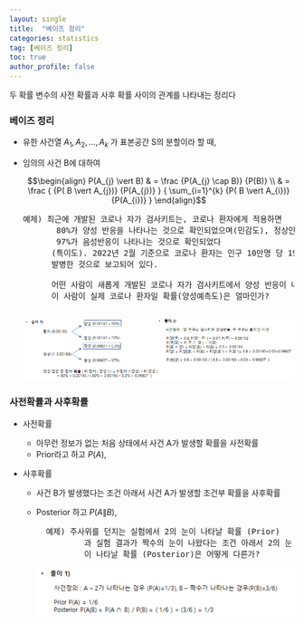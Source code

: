 ```yaml
---
layout: single
title:  "베이즈 정리"
categories: statistics
tag: [베이즈 정리]
toc: true
author_profile: false
---
```


두 확률 변수의 사전 확률과 사후 확률 사이의 관계를 나타내는 정리다

### 베이즈 정리

* 유한 사건열 $A_{1},A_{2}, ... , A_{k}$ 가 표본공간 S의 분할이라 할 때,
* 임의의 사건 B에 대하여
  
  $$\begin{align} P(A_{j} \vert B) & = \frac {P(A_{j} \cap B)} {P(B)} \\
                    & = \frac { {P( B \vert A_{j})} {P(A_{j})} } {  \sum_{i=1}^{k} {P( B \vert A_{i})} {P(A_{i})} } \end{align}$$

    <pre>예제) 최근에 개발된 코로나 자가 검사키트는, 코로나 환자에게 적용하면 
         80%가 양성 반응을 나타나는 것으로 확인되었으며(민감도), 정상인에게는
         97%가 음성반응이 나타나는 것으로 확인되었다 
        (특이도). 2022년 2월 기준으로 코로나 환자는 인구 10만명 당 193명이 
        발병한 것으로 보고되어 있다. 

        어떤 사람이 새롭게 개발된 코로나 자가 검사키트에서 양성 반응이 나타났다면, 
        이 사람이 실제 코로나 환자일 확률(양성예측도)은 얼마인가?
    </pre>

    <img src="../../images/2022-03-14-bayes-1/pic-1.png" />


### 사전확률과 사후확률

* 사전확률
  * 아무런 정보가 없는 처음 상태에서 사건 A가 발생할 확률을 사전확률
  * Prior라고 하고 $P(A)$,

* 사후확률
  * 사건 B가 발생했다는 조건 아래서 사건 A가 발생할 조건부 확률을 사후확률 
  * Posterior 하고 $P(A \| B)$,  
  
    <pre>
      예제) 주사위를 던지는 실험에서 2의 눈이 나타날 확률 (Prior)
              과 실험 결과가 짝수의 눈이 나왔다는 조건 아래서 2의 눈
              이 나타날 확률 (Posterior)은 어떻게 다른가?
    </pre>  

    <img src="../../images/2022-03-14-bayes-1/pic-2.png" />